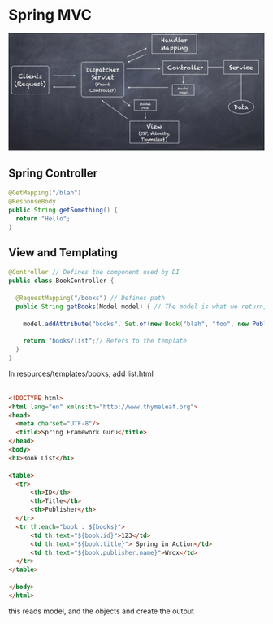 # Spring MVC

<img src="Spring-mvc-arch.png" alt="Spring-mvc-arch.png" width="700">

## Spring Controller

```java
@GetMapping("/blah")
@ResponseBody
public String getSomething() {
  return "Hello";
}
```

## View and Templating

```java
@Controller // Defines the component used by DI
public class BookController {

  @RequestMapping("/books") // Defines path
  public String getBooks(Model model) { // The model is what we return, and thus needs enriching, which is used by the view layer

    model.addAttribute("books", Set.of(new Book("blah", "foo", new Publisher("name")))));

    return "books/list";// Refers to the template
  }
}
```

In resources/templates/books, add list.html

```html

<!DOCTYPE html>
<html lang="en" xmlns:th="http://www.thymeleaf.org">
<head>
  <meta charset="UTF-8"/>
  <title>Spring Framework Guru</title>
</head>
<body>
<h1>Book List</h1>

<table>
  <tr>
      <th>ID</th>
      <th>Title</th>
      <th>Publisher</th>
  </tr>
  <tr th:each="book : ${books}">
      <td th:text="${book.id}">123</td>
      <td th:text="${book.title}"> Spring in Action</td>
      <td th:text="${book.publisher.name}">Wrox</td>
  </tr>
</table>

</body>
</html>
```

this reads model, and the objects and create the output
